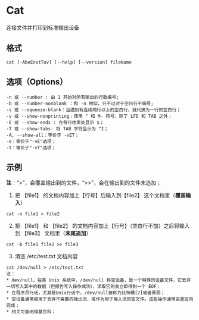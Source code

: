# Cat

连接文件并打印到标准输出设备

## 格式

```
cat [-AbeEnstTuv] [--help] [--version] fileName
```

## 选项（Options）

```
-n 或 --number : 由 1 开始对所有输出的行数编号;
-b 或 --number-nonblank ：和 -n 相似，只不过对于空白行不编号;
-s 或 --squeeze-blank：当遇到有连续两行以上的空白行，就代换为一行的空白行；
-v 或 --show-nonprinting：使用 ^ 和 M- 符号，除了 LFD 和 TAB 之外；
-E 或 --show-ends : 在每行结束处显示 $；
-T 或 --show-tabs: 将 TAB 字符显示为 ^I；
-A, --show-all：等价于 -vET；
-e：等价于"-vE"选项；
-t：等价于"-vT"选项；
```

## 示例

**注**：“>”，会覆盖输出到的文件，“>>”，会在输出到的文件末追加；

1. 把 【file1】 的文档内容加上【行号】后输入到【file2】 这个文档里（**覆盖输入**）

```
cat -n file1 > file2
```

2. 把 【file1】 和 【file2】 的文档内容加上【行号】（空白行不加）之后将输入到 【file3】 文档里（**末尾追加**）

```
cat -b file1 file2 >> file3
```

3. 清空 /etc/test.txt 文档内容

```
cat /dev/null > /etc/test.txt
注：
* dev/null，在类 Unix 系统中，/dev/null 称空设备，是一个特殊的设备文件，它丢弃一切写入其中的数据（但报告写入操作成功），读取它则会立即得到一个 EOF；
* 在程序员行话，尤其是Unix行话中，/dev/null被称为比特桶[2]或者黑洞；
* 空设备通常被用于丢弃不需要的输出流，或作为用于输入流的空文件。这些操作通常由重定向完成；
* 相关可查阅维基百科；

```



